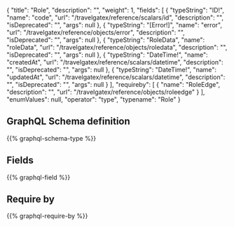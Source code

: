 {
  "title": "Role",
  "description": "",
  "weight": 1,
  "fields": [
    {
      "typeString": "ID!",
      "name": "code",
      "url": "/travelgatex/reference/scalars/id",
      "description": "",
      "isDeprecated": "",
      "args": null
    },
    {
      "typeString": "[Error!]",
      "name": "error",
      "url": "/travelgatex/reference/objects/error",
      "description": "",
      "isDeprecated": "",
      "args": null
    },
    {
      "typeString": "RoleData",
      "name": "roleData",
      "url": "/travelgatex/reference/objects/roledata",
      "description": "",
      "isDeprecated": "",
      "args": null
    },
    {
      "typeString": "DateTime!",
      "name": "createdAt",
      "url": "/travelgatex/reference/scalars/datetime",
      "description": "",
      "isDeprecated": "",
      "args": null
    },
    {
      "typeString": "DateTime!",
      "name": "updatedAt",
      "url": "/travelgatex/reference/scalars/datetime",
      "description": "",
      "isDeprecated": "",
      "args": null
    }
  ],
  "requireby": [
    {
      "name": "RoleEdge",
      "description": "",
      "url": "/travelgatex/reference/objects/roleedge"
    }
  ],
  "enumValues": null,
  "operator": "type",
  "typename": "Role"
}
## GraphQL Schema definition

{{% graphql-schema-type %}}

## Fields

{{% graphql-field %}}

## Require by

{{% graphql-require-by %}}
